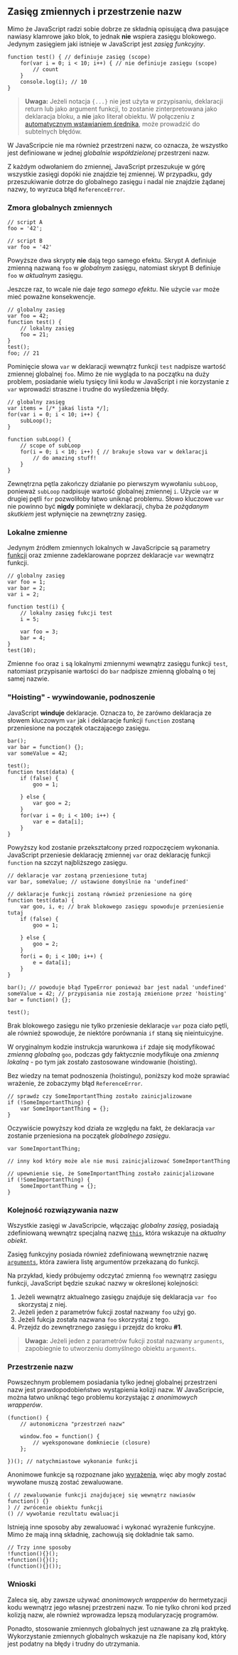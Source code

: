## Zasięg zmiennych i przestrzenie nazw

Mimo że JavaScript radzi sobie dobrze ze składnią opisującą dwa pasujące 
nawiasy klamrowe jako blok, to jednak **nie** wspiera zasięgu blokowego. 
Jedynym zasięgiem jaki istnieje w JavaScript jest *zasięg funkcyjny*.

    function test() { // definiuje zasięg (scope)
        for(var i = 0; i < 10; i++) { // nie definiuje zasięgu (scope)
            // count
        }
        console.log(i); // 10
    }

> **Uwaga:** Jeżeli notacja `{...}` nie jest użyta w przypisaniu, deklaracji return
> lub jako argument funkcji, to zostanie zinterpretowana jako deklaracja bloku, 
> a **nie** jako literał obiektu. W połączeniu z [automatycznym wstawianiem średnika](#core.semicolon), 
> może prowadzić do subtelnych błędów.

W JavaScripcie nie ma również przestrzeni nazw, co oznacza, że wszystko jest 
definiowane w jednej *globalnie współdzielonej* przestrzeni nazw. 

Z każdym odwołaniem do zmiennej, JavaScript przeszukuje w górę wszystkie zasięgi 
dopóki nie znajdzie tej zmiennej. W przypadku, gdy przeszukiwanie dotrze do globalnego 
zasięgu i nadal nie znajdzie żądanej nazwy, to wyrzuca błąd `ReferenceError`.

### Zmora globalnych zmiennych

    // script A
    foo = '42';

    // script B
    var foo = '42'

Powyższe dwa skrypty **nie** dają tego samego efektu. Skrypt A definiuje zmienną 
nazwaną `foo` w *globalnym* zasięgu, natomiast skrypt B definiuje `foo` 
w *aktualnym* zasięgu.

Jeszcze raz, to wcale nie daje *tego samego efektu*. Nie użycie `var` może mieć 
poważne konsekwencje.

    // globalny zasięg
    var foo = 42;
    function test() {
        // lokalny zasięg
        foo = 21;
    }
    test();
    foo; // 21

Pominięcie słowa `var` w deklaracji wewnątrz funkcji `test` nadpisze wartość 
zmiennej globalnej `foo`. Mimo że nie wygląda to na początku na duży problem, 
posiadanie wielu tysięcy linii kodu w JavaScript i nie korzystanie z `var` 
wprowadzi straszne i trudne do wyśledzenia błędy.
    
    // globalny zasięg 
    var items = [/* jakaś lista */];
    for(var i = 0; i < 10; i++) {
        subLoop();
    }

    function subLoop() {
        // scope of subLoop
        for(i = 0; i < 10; i++) { // brakuje słowa var w deklaracji
            // do amazing stuff!
        }
    }

Zewnętrzna pętla zakończy działanie po pierwszym wywołaniu `subLoop`, ponieważ 
`subLoop` nadpisuje wartość globalnej zmiennej `i`. Użycie `var` w drugiej pętli 
`for` pozwoliłoby łatwo uniknąć problemu. Słowo kluczowe `var` nie powinno być 
**nigdy** pominięte w deklaracji, chyba że *pożądanym skutkiem* jest wpłynięcie na 
zewnętrzny zasięg.

### Lokalne zmienne

Jedynym źródłem zmiennych lokalnych w JavaScripcie są parametry [funkcji](#function.general) 
oraz zmienne zadeklarowane poprzez deklaracje `var` wewnątrz funkcji.

    // globalny zasięg
    var foo = 1;
    var bar = 2;
    var i = 2;

    function test(i) {
        // lokalny zasięg fukcji test
        i = 5;

        var foo = 3;
        bar = 4;
    }
    test(10);

Zmienne `foo` oraz `i` są lokalnymi zmiennymi wewnątrz zasięgu funkcji `test`, 
natomiast przypisanie wartości do `bar` nadpisze zmienną globalną o tej samej nazwie.
 
### "Hoisting" - wywindowanie, podnoszenie 

JavaScript **winduje** deklaracje. Oznacza to, że zarówno deklaracja ze słowem 
kluczowym `var` jak i deklaracje funkcji `function` zostaną przeniesione na 
początek otaczającego zasięgu.

    bar();
    var bar = function() {};
    var someValue = 42;

    test();
    function test(data) {
        if (false) {
            goo = 1;

        } else {
            var goo = 2;
        }
        for(var i = 0; i < 100; i++) {
            var e = data[i];
        }
    }

Powyższy kod zostanie przekształcony przed rozpoczęciem wykonania. JavaScript 
przeniesie deklarację zmiennej `var` oraz deklarację funkcji `function` na szczyt 
najbliższego zasięgu.

    // deklaracje var zostaną przeniesione tutaj
    var bar, someValue; // ustawione domyślnie na 'undefined'

    // deklaracje funkcji zostaną również przeniesione na górę
    function test(data) {
        var goo, i, e; // brak blokowego zasięgu spowoduje przeniesienie tutaj
        if (false) {
            goo = 1;

        } else {
            goo = 2;
        }
        for(i = 0; i < 100; i++) {
            e = data[i];
        }
    }

    bar(); // powoduje błąd TypeError ponieważ bar jest nadal 'undefined'
    someValue = 42; // przypisania nie zostają zmienione przez 'hoisting'
    bar = function() {};

    test();

Brak blokowego zasięgu nie tylko przeniesie deklaracje `var` poza ciało pętli,
ale również spowoduje, że niektóre porównania `if` staną się nieintuicyjne.

W oryginalnym kodzie instrukcja warunkowa `if` zdaje się modyfikować *zmienną 
globalną* `goo`, podczas gdy faktycznie modyfikuje ona *zmienną lokalną* - po tym 
jak zostało zastosowane windowanie (hoisting).

Bez wiedzy na temat podnoszenia (hoistingu), poniższy kod może sprawiać wrażenie,
że zobaczymy błąd `ReferenceError`.

    // sprawdz czy SomeImportantThing zostało zainicjalizowane
    if (!SomeImportantThing) {
        var SomeImportantThing = {};
    }

Oczywiście powyższy kod działa ze względu na fakt, że deklaracja `var` zostanie 
przeniesiona na początek *globalnego zasięgu*.

    var SomeImportantThing;

    // inny kod który może ale nie musi zainicjalizować SomeImportantThing

    // upewnienie się, że SomeImportantThing zostało zainicjalizowane
    if (!SomeImportantThing) {
        SomeImportantThing = {};
    }

### Kolejność rozwiązywania nazw

Wszystkie zasięgi w JavaScripcie, włączając *globalny zasięg*, posiadają 
zdefiniowaną wewnątrz specjalną nazwę [`this`](#function.this), która wskazuje 
na *aktualny obiekt*. 

Zasięg funkcyjny posiada również zdefiniowaną wewnętrznie nazwę 
[`arguments`](#function.arguments), która zawiera listę argumentów przekazaną do 
funkcji.

Na przykład, kiedy próbujemy odczytać zmienną `foo` wewnątrz zasięgu funkcji, 
JavaScript będzie szukać nazwy w określonej kolejności:
 1. Jeżeli wewnątrz aktualnego zasięgu znajduje się deklaracja `var foo` skorzystaj z niej.
 2. Jeżeli jeden z parametrów fukcji został nazwany `foo` użyj go.
 3. Jeżeli fukcja została nazwana `foo` skorzystaj z tego.
 4. Przejdz do zewnętrznego zasięgu i przejdz do kroku **#1**.

> **Uwaga:** Jeżeli jeden z parametrów fukcji został nazwany `arguments`, zapobiegnie 
> to utworzeniu domyślnego obiektu `arguments`.

### Przestrzenie nazw

Powszechnym problemem posiadania tylko jednej globalnej przestrzeni nazw jest 
prawdopodobieństwo wystąpienia kolizji nazw. W JavaScripcie, można łatwo uniknąć 
tego problemu korzystając z *anonimowych wrapperów*.

    (function() {
        // autonomiczna "przestrzeń nazw"
        
        window.foo = function() {
            // wyeksponowane domkniecie (closure)
        };

    })(); // natychmiastowe wykonanie funkcji

Anonimowe funkcje są rozpoznane jako [wyrażenia](#function.general), więc 
aby mogły zostać wywołane muszą zostać zewaluowane.

    ( // zewaluowanie funkcji znajdującej się wewnątrz nawiasów
    function() {}
    ) // zwrócenie obiektu funkcji
    () // wywołanie rezultatu ewaluacji

Istnieją inne sposoby aby zewaluować i wykonać wyrażenie funkcyjne. Mimo że 
mają inną składnię, zachowują się dokładnie tak samo.

    // Trzy inne sposoby
    !function(){}();
    +function(){}();
    (function(){}());

### Wnioski

Zaleca się, aby zawsze używać *anonimowych wrapperów* do hermetyzacji kodu wewnątrz 
jego własnej przestrzeni nazw. To nie tylko chroni kod przed kolizją nazw, ale 
również wprowadza lepszą modularyzację programów.

Ponadto, stosowanie zmiennych globalnych jest uznawane za złą praktykę. 
Wykorzystanie zmiennych globalnych wskazuje na źle napisany kod, który 
jest podatny na błędy i trudny do utrzymania.

